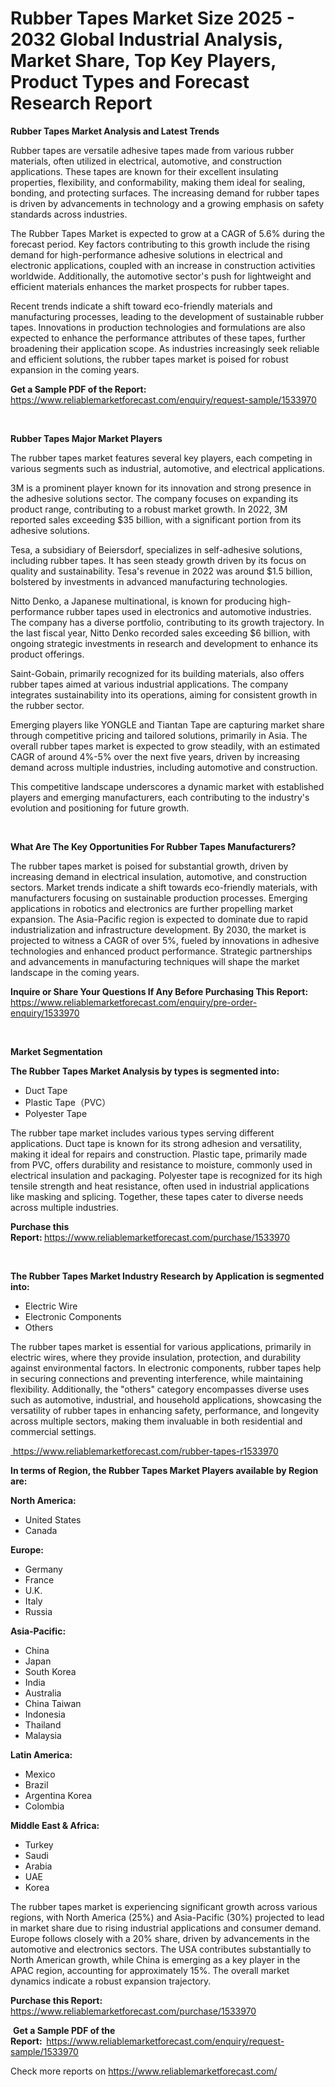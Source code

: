 <p><h1>Rubber Tapes Market Size 2025 - 2032 Global Industrial Analysis, Market Share, Top Key Players, Product Types and Forecast Research Report</h1></p><p><strong>Rubber Tapes Market Analysis and Latest Trends</strong></p>
<p><p>Rubber tapes are versatile adhesive tapes made from various rubber materials, often utilized in electrical, automotive, and construction applications. These tapes are known for their excellent insulating properties, flexibility, and conformability, making them ideal for sealing, bonding, and protecting surfaces. The increasing demand for rubber tapes is driven by advancements in technology and a growing emphasis on safety standards across industries.</p><p>The Rubber Tapes Market is expected to grow at a CAGR of 5.6% during the forecast period. Key factors contributing to this growth include the rising demand for high-performance adhesive solutions in electrical and electronic applications, coupled with an increase in construction activities worldwide. Additionally, the automotive sector's push for lightweight and efficient materials enhances the market prospects for rubber tapes.</p><p>Recent trends indicate a shift toward eco-friendly materials and manufacturing processes, leading to the development of sustainable rubber tapes. Innovations in production technologies and formulations are also expected to enhance the performance attributes of these tapes, further broadening their application scope. As industries increasingly seek reliable and efficient solutions, the rubber tapes market is poised for robust expansion in the coming years.</p></p>
<p><strong>Get a Sample PDF of the Report:&nbsp;</strong> <a href="https://www.reliablemarketforecast.com/enquiry/request-sample/1533970?utm_campaign=3431&utm_medium=2&utm_source=Github&utm_content=ia&utm_term=31032025&utm_id=rubber-tapes">https://www.reliablemarketforecast.com/enquiry/request-sample/1533970</a></p>
<p>&nbsp;</p>
<p><strong>Rubber Tapes Major Market Players</strong></p>
<p><p>The rubber tapes market features several key players, each competing in various segments such as industrial, automotive, and electrical applications. </p><p>3M is a prominent player known for its innovation and strong presence in the adhesive solutions sector. The company focuses on expanding its product range, contributing to a robust market growth. In 2022, 3M reported sales exceeding $35 billion, with a significant portion from its adhesive solutions.</p><p>Tesa, a subsidiary of Beiersdorf, specializes in self-adhesive solutions, including rubber tapes. It has seen steady growth driven by its focus on quality and sustainability. Tesa's revenue in 2022 was around $1.5 billion, bolstered by investments in advanced manufacturing technologies.</p><p>Nitto Denko, a Japanese multinational, is known for producing high-performance rubber tapes used in electronics and automotive industries. The company has a diverse portfolio, contributing to its growth trajectory. In the last fiscal year, Nitto Denko recorded sales exceeding $6 billion, with ongoing strategic investments in research and development to enhance its product offerings.</p><p>Saint-Gobain, primarily recognized for its building materials, also offers rubber tapes aimed at various industrial applications. The company integrates sustainability into its operations, aiming for consistent growth in the rubber sector. </p><p>Emerging players like YONGLE and Tiantan Tape are capturing market share through competitive pricing and tailored solutions, primarily in Asia. The overall rubber tapes market is expected to grow steadily, with an estimated CAGR of around 4%-5% over the next five years, driven by increasing demand across multiple industries, including automotive and construction.</p><p>This competitive landscape underscores a dynamic market with established players and emerging manufacturers, each contributing to the industry's evolution and positioning for future growth.</p></p>
<p>&nbsp;</p>
<p><strong>What Are The Key Opportunities For Rubber Tapes Manufacturers?</strong></p>
<p><p>The rubber tapes market is poised for substantial growth, driven by increasing demand in electrical insulation, automotive, and construction sectors. Market trends indicate a shift towards eco-friendly materials, with manufacturers focusing on sustainable production processes. Emerging applications in robotics and electronics are further propelling market expansion. The Asia-Pacific region is expected to dominate due to rapid industrialization and infrastructure development. By 2030, the market is projected to witness a CAGR of over 5%, fueled by innovations in adhesive technologies and enhanced product performance. Strategic partnerships and advancements in manufacturing techniques will shape the market landscape in the coming years.</p></p>
<p><strong>Inquire or Share Your Questions If Any Before Purchasing This Report:</strong> <a href="https://www.reliablemarketforecast.com/enquiry/pre-order-enquiry/1533970?utm_campaign=3431&utm_medium=2&utm_source=Github&utm_content=ia&utm_term=31032025&utm_id=rubber-tapes">https://www.reliablemarketforecast.com/enquiry/pre-order-enquiry/1533970</a></p>
<p>&nbsp;</p>
<p><strong>Market Segmentation</strong></p>
<p><strong>The Rubber Tapes Market Analysis by types is segmented into:</strong></p>
<p><ul><li>Duct Tape</li><li>Plastic Tape（PVC）</li><li>Polyester Tape</li></ul></p>
<p><p>The rubber tape market includes various types serving different applications. Duct tape is known for its strong adhesion and versatility, making it ideal for repairs and construction. Plastic tape, primarily made from PVC, offers durability and resistance to moisture, commonly used in electrical insulation and packaging. Polyester tape is recognized for its high tensile strength and heat resistance, often used in industrial applications like masking and splicing. Together, these tapes cater to diverse needs across multiple industries.</p></p>
<p><strong>Purchase this Report:&nbsp;</strong><a href="https://www.reliablemarketforecast.com/purchase/1533970?utm_campaign=3431&utm_medium=2&utm_source=Github&utm_content=ia&utm_term=31032025&utm_id=rubber-tapes">https://www.reliablemarketforecast.com/purchase/1533970</a></p>
<p>&nbsp;</p>
<p><strong>The Rubber Tapes Market Industry Research by Application is segmented into:</strong></p>
<p><ul><li>Electric Wire</li><li>Electronic Components</li><li>Others</li></ul></p>
<p><p>The rubber tapes market is essential for various applications, primarily in electric wires, where they provide insulation, protection, and durability against environmental factors. In electronic components, rubber tapes help in securing connections and preventing interference, while maintaining flexibility. Additionally, the "others" category encompasses diverse uses such as automotive, industrial, and household applications, showcasing the versatility of rubber tapes in enhancing safety, performance, and longevity across multiple sectors, making them invaluable in both residential and commercial settings.</p></p>
<p><a href="https://www.reliablemarketforecast.com/rubber-tapes-r1533970?utm_campaign=3431&utm_medium=2&utm_source=Github&utm_content=ia&utm_term=31032025&utm_id=rubber-tapes">&nbsp;https://www.reliablemarketforecast.com/rubber-tapes-r1533970</a></p>
<p><strong>In terms of Region, the Rubber Tapes Market Players available by Region are:</strong></p>
<p>
    <p> <strong> North America: </strong>
        <ul>
            <li>United States</li>
            <li>Canada</li>
        </ul>
        </p> 
    <p> <strong> Europe: </strong>
        <ul>
            <li>Germany</li>
            <li>France</li>
            <li>U.K.</li>
            <li>Italy</li>
            <li>Russia</li>
        </ul>
        </p> 
    <p> <strong> Asia-Pacific: </strong>
        <ul>
            <li>China</li>
            <li>Japan</li>
            <li>South Korea</li>
            <li>India</li>
            <li>Australia</li>
            <li>China Taiwan</li>
            <li>Indonesia</li>
            <li>Thailand</li>
            <li>Malaysia</li>
        </ul>
        </p> 
    <p> <strong> Latin America: </strong>
        <ul>
            <li>Mexico</li>
            <li>Brazil</li>
            <li>Argentina Korea</li>
            <li>Colombia</li>
        </ul>
        </p> 
    <p> <strong> Middle East & Africa: </strong>
        <ul>
            <li>Turkey</li>
            <li>Saudi</li>
            <li>Arabia</li>
            <li>UAE</li>
            <li>Korea</li>
        </ul>
    </p>
    </p>
<p><p>The rubber tapes market is experiencing significant growth across various regions, with North America (25%) and Asia-Pacific (30%) projected to lead in market share due to rising industrial applications and consumer demand. Europe follows closely with a 20% share, driven by advancements in the automotive and electronics sectors. The USA contributes substantially to North American growth, while China is emerging as a key player in the APAC region, accounting for approximately 15%. The overall market dynamics indicate a robust expansion trajectory.</p></p>
<p><strong>Purchase this Report: </strong><a href="https://www.reliablemarketforecast.com/purchase/1533970?utm_campaign=3431&utm_medium=2&utm_source=Github&utm_content=ia&utm_term=31032025&utm_id=rubber-tapes">https://www.reliablemarketforecast.com/purchase/1533970</a></p>
<p>&nbsp;<strong>Get a Sample PDF of the Report:&nbsp;&nbsp;</strong><a href="https://www.reliablemarketforecast.com/enquiry/request-sample/1533970?utm_campaign=3431&utm_medium=2&utm_source=Github&utm_content=ia&utm_term=31032025&utm_id=rubber-tapes">https://www.reliablemarketforecast.com/enquiry/request-sample/1533970</a></p>
<p><strong></strong></p>
<p>Check more reports on <a href="https://www.reliablemarketforecast.com/?utm_campaign=3431&utm_medium=2&utm_source=Github&utm_content=ia&utm_term=31032025&utm_id=rubber-tapes">https://www.reliablemarketforecast.com/</a></p>